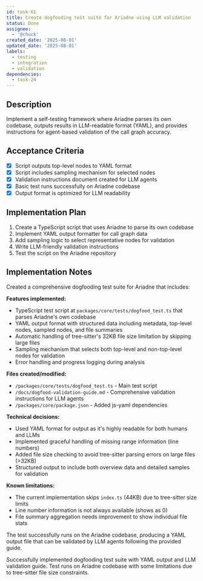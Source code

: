 ```yaml
---
id: task-61
title: Create dogfooding test suite for Ariadne using LLM validation
status: Done
assignee:
  - '@chuck'
created_date: '2025-08-01'
updated_date: '2025-08-01'
labels:
  - testing
  - integration
  - validation
dependencies:
  - task-24
---
```


## Description

Implement a self-testing framework where Ariadne parses its own codebase, outputs results in LLM-readable format (YAML), and provides instructions for agent-based validation of the call graph accuracy.

## Acceptance Criteria

- [x] Script outputs top-level nodes to YAML format
- [x] Script includes sampling mechanism for selected nodes
- [x] Validation instructions document created for LLM agents
- [x] Basic test runs successfully on Ariadne codebase
- [x] Output format is optimized for LLM readability

## Implementation Plan

1. Create a TypeScript script that uses Ariadne to parse its own codebase
2. Implement YAML output formatter for call graph data
3. Add sampling logic to select representative nodes for validation
4. Write LLM-friendly validation instructions
5. Test the script on the Ariadne repository

## Implementation Notes

Created a comprehensive dogfooding test suite for Ariadne that includes:

**Features implemented:**

- TypeScript test script at `packages/core/tests/dogfood_test.ts` that parses Ariadne's own codebase
- YAML output format with structured data including metadata, top-level nodes, sampled nodes, and file summaries
- Automatic handling of tree-sitter's 32KB file size limitation by skipping large files
- Sampling mechanism that selects both top-level and non-top-level nodes for validation
- Error handling and progress logging during analysis

**Files created/modified:**

- `/packages/core/tests/dogfood_test.ts` - Main test script
- `/docs/dogfood-validation-guide.md` - Comprehensive validation instructions for LLM agents
- `/packages/core/package.json` - Added js-yaml dependencies

**Technical decisions:**

- Used YAML format for output as it's highly readable for both humans and LLMs
- Implemented graceful handling of missing range information (line numbers)
- Added file size checking to avoid tree-sitter parsing errors on large files (>32KB)
- Structured output to include both overview data and detailed samples for validation

**Known limitations:**

- The current implementation skips `index.ts` (44KB) due to tree-sitter size limits
- Line number information is not always available (shows as 0)
- File summary aggregation needs improvement to show individual file stats

The test successfully runs on the Ariadne codebase, producing a YAML output file that can be validated by LLM agents following the provided guide.

Successfully implemented dogfooding test suite with YAML output and LLM validation guide. Test runs on Ariadne codebase with some limitations due to tree-sitter file size constraints.

